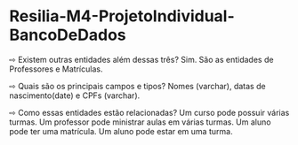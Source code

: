 # Resilia-M4-ProjetoIndividual-BancoDeDados

⇨ Existem outras entidades além dessas três?
Sim. São as entidades de Professores e Matrículas.

⇨ Quais são os principais campos e tipos?
Nomes (varchar), datas de nascimento(date) e CPFs (varchar).

⇨ Como essas entidades estão relacionadas?
Um curso pode possuir várias turmas.
Um professor pode ministrar aulas em várias turmas.
Um aluno pode ter uma matrícula.
Um aluno pode estar em uma turma.
